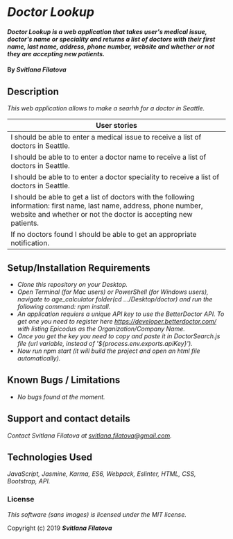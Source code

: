 # _Doctor Lookup_

#### _Doctor Lookup is a web application that takes user's medical issue, doctor's name or speciality and returns a list of doctors with their first name, last name, address, phone number, website and whether or not they are accepting new patients._

#### By _**Svitlana Filatova**_

## Description
_This web application allows to make a searhh for a doctor in Seattle._

| User stories                                                                                                                                                                             |
|------------------------------------------------------------------------------------------------------------------------------------------------------------------------------------------|
| I should be able to enter a medical issue to receive a list of doctors in Seattle.                                                                                                       |
| I should be able to to enter a doctor name to receive a list of doctors in Seattle.                                                                                                      |
| I should be able to to enter a doctor speciality to receive a list of doctors in Seattle.                                                                                                |
| I should be able to get a list of doctors with the following information: first name, last name, address, phone number, website and whether or not the doctor is accepting new patients. |
| If no doctors found I should be able to get an appropriate notification.                                                                                                                 |


## Setup/Installation Requirements

* _Clone this repository on your Desktop._
* _Open Terminal (for Mac users) or PowerShell (for Windows users), navigate to age_calculator folder(cd .../Desktop/doctor) and run the following command: npm install._
* _An application requiers a unique API key to use the BetterDoctor API. To get one you need to register here https://developer.betterdoctor.com/ with listing Epicodus as the Organization/Company Name._
* _Once you get the key you need to copy and paste it in DoctorSearch.js file (url variable, instead of '${process.env.exports.apiKey}')._
* _Now run npm start (it will build the project and open an html file automatically)._


## Known Bugs / Limitations

* _No bugs found at the moment._

## Support and contact details

_Contact Svitlana Filatova at svitlana.filatova@gmail.com._

## Technologies Used

_JavaScript, Jasmine, Karma, ES6, Webpack, Eslinter, HTML, CSS, Bootstrap, API._



### License

*This software (sans images) is licensed under the MIT license.*

Copyright (c) 2019 **_Svitlana Filatova_**
